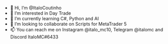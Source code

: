 - 👋 Hi, I’m @ItaloCoutinho
- 👀 I’m interested in Day Trade
- 🌱 I’m currently learning C#, Python and AI
- 💞️ I’m looking to collaborate on Scripts for MetaTrader 5
- 📫 You can reach me on Instagram @italo_mc10, Telegram @italomc and Discord ItaloMC#6433

<!---
ItaloCoutinho/ItaloCoutinho is a ✨ special ✨ repository because its `README.md` (this file) appears on your GitHub profile.
You can click the Preview link to take a look at your changes.
--->
